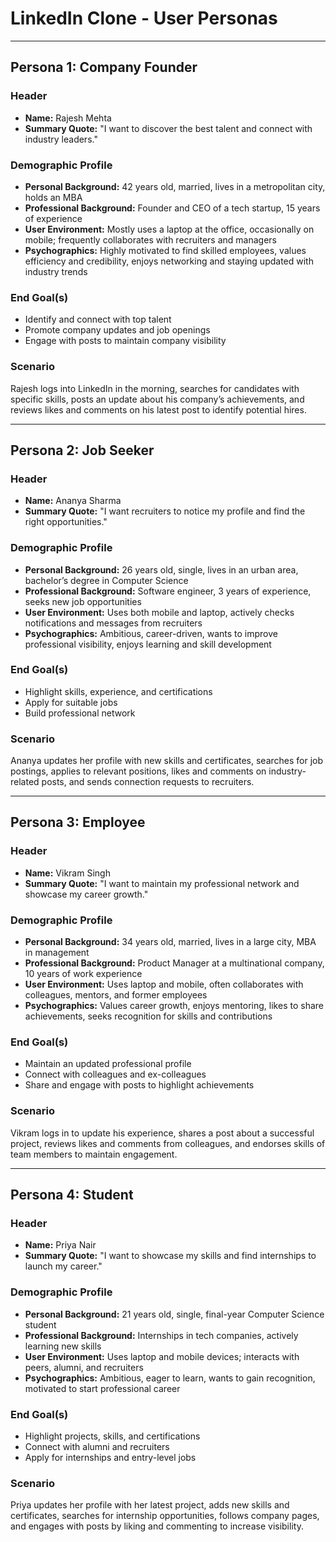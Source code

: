 # LinkedIn Clone - User Personas

---

## Persona 1: Company Founder

### Header
- **Name:** Rajesh Mehta  
- **Summary Quote:** "I want to discover the best talent and connect with industry leaders."  

### Demographic Profile
- **Personal Background:** 42 years old, married, lives in a metropolitan city, holds an MBA  
- **Professional Background:** Founder and CEO of a tech startup, 15 years of experience 
- **User Environment:** Mostly uses a laptop at the office, occasionally on mobile; frequently collaborates with recruiters and managers  
- **Psychographics:** Highly motivated to find skilled employees, values efficiency and credibility, enjoys networking and staying updated with industry trends  

### End Goal(s)
- Identify and connect with top talent  
- Promote company updates and job openings  
- Engage with posts to maintain company visibility  

### Scenario
Rajesh logs into LinkedIn in the morning, searches for candidates with specific skills, posts an update about his company’s achievements, and reviews likes and comments on his latest post to identify potential hires.

---

## Persona 2: Job Seeker

### Header
- **Name:** Ananya Sharma  
- **Summary Quote:** "I want recruiters to notice my profile and find the right opportunities."  

### Demographic Profile
- **Personal Background:** 26 years old, single, lives in an urban area, bachelor’s degree in Computer Science  
- **Professional Background:** Software engineer, 3 years of experience, seeks new job opportunities  
- **User Environment:** Uses both mobile and laptop, actively checks notifications and messages from recruiters  
- **Psychographics:** Ambitious, career-driven, wants to improve professional visibility, enjoys learning and skill development  

### End Goal(s)
- Highlight skills, experience, and certifications  
- Apply for suitable jobs  
- Build professional network  

### Scenario
Ananya updates her profile with new skills and certificates, searches for job postings, applies to relevant positions, likes and comments on industry-related posts, and sends connection requests to recruiters.

---

## Persona 3: Employee 
### Header
- **Name:** Vikram Singh  
- **Summary Quote:** "I want to maintain my professional network and showcase my career growth."  

### Demographic Profile
- **Personal Background:** 34 years old, married, lives in a large city, MBA in management  
- **Professional Background:** Product Manager at a multinational company, 10 years of work experience  
- **User Environment:** Uses laptop and mobile, often collaborates with colleagues, mentors, and former employees  
- **Psychographics:** Values career growth, enjoys mentoring, likes to share achievements, seeks recognition for skills and contributions  

### End Goal(s)
- Maintain an updated professional profile  
- Connect with colleagues and ex-colleagues  
- Share and engage with posts to highlight achievements  

### Scenario
Vikram logs in to update his experience, shares a post about a successful project, reviews likes and comments from colleagues, and endorses skills of team members to maintain engagement.

---

## Persona 4: Student

### Header
- **Name:** Priya Nair  
- **Summary Quote:** "I want to showcase my skills and find internships to launch my career."  

### Demographic Profile
- **Personal Background:** 21 years old, single, final-year Computer Science student  
- **Professional Background:** Internships in tech companies, actively learning new skills  
- **User Environment:** Uses laptop and mobile devices; interacts with peers, alumni, and recruiters  
- **Psychographics:** Ambitious, eager to learn, wants to gain recognition, motivated to start professional career  

### End Goal(s)
- Highlight projects, skills, and certifications  
- Connect with alumni and recruiters  
- Apply for internships and entry-level jobs  

### Scenario
Priya updates her profile with her latest project, adds new skills and certificates, searches for internship opportunities, follows company pages, and engages with posts by liking and commenting to increase visibility.